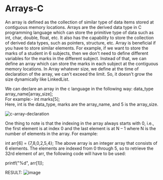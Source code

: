 # Arrays-C
An array is defined as the collection of similar type of data items stored at contiguous memory locations. Arrays are the derived data type in C programming language which can store the primitive type of data such as int, char, double, float, etc. It also has the capability to store the collection of derived data types, such as pointers, structure, etc.
Array is beneficial if you have to store similar elements. For example, if we want to store the marks of a student in 6 subjects, then we don't need to define different variables for the marks in the different subject. Instead of that, we can define an array which can store the marks in each subject at the contiguous memory locations.
In  Array whatever size, we define at the time of declaration of the array, we can't exceed the limit. So, it doesn't grow the size dynamically like LinkedList.

We can declare an array in the c language in the following way:
data_type array_name[array_size];  
For example:-
int marks[5];  
Here, int is the data_type, marks are the array_name, and 5 is the array_size.

![c-array-declaration](https://user-images.githubusercontent.com/125913981/230794152-aa1f6d6d-80e5-4d3b-b941-7a76f2350748.png)

One thing to note is that the indexing in the array always starts with 0, i.e., the first element is at index 0 and the last element is at N – 1 where N is the number of elements in the array.
For example:

int arr[6] = {7,8,0,2,5,4};
The above array is an integer array that consists of 6 elements. The elements are indexed from 0 through 5, so to retrieve the 32rd element of arr, the following code will have to be used:

printf("%d", arr[1]);

RESULT:
![image](https://user-images.githubusercontent.com/125913981/230794619-916cb106-fa68-4ea9-addb-0ee9f1111cee.png)

